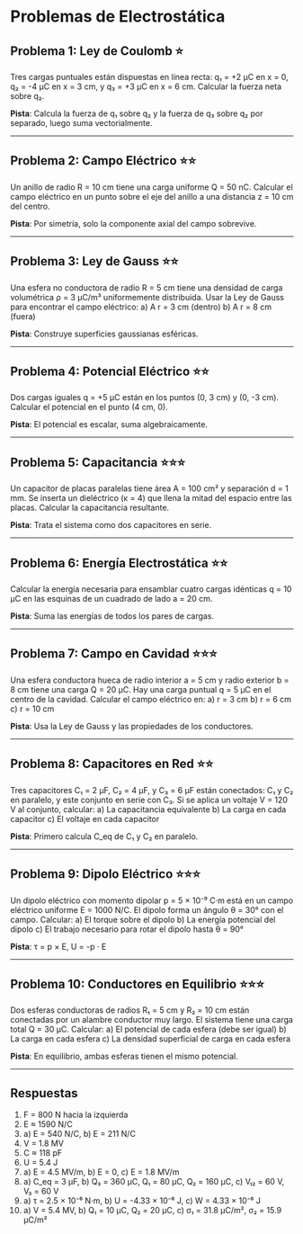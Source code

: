 # Problemas de Electrostática

## Problema 1: Ley de Coulomb ⭐

Tres cargas puntuales están dispuestas en línea recta: q₁ = +2 μC en x = 0, q₂ = -4 μC en x = 3 cm, y q₃ = +3 μC en x = 6 cm. Calcular la fuerza neta sobre q₂.

**Pista**: Calcula la fuerza de q₁ sobre q₂ y la fuerza de q₃ sobre q₂ por separado, luego suma vectorialmente.

---

## Problema 2: Campo Eléctrico ⭐⭐

Un anillo de radio R = 10 cm tiene una carga uniforme Q = 50 nC. Calcular el campo eléctrico en un punto sobre el eje del anillo a una distancia z = 10 cm del centro.

**Pista**: Por simetría, solo la componente axial del campo sobrevive.

---

## Problema 3: Ley de Gauss ⭐⭐

Una esfera no conductora de radio R = 5 cm tiene una densidad de carga volumétrica ρ = 3 μC/m³ uniformemente distribuida. Usar la Ley de Gauss para encontrar el campo eléctrico:
a) A r = 3 cm (dentro)
b) A r = 8 cm (fuera)

**Pista**: Construye superficies gaussianas esféricas.

---

## Problema 4: Potencial Eléctrico ⭐⭐

Dos cargas iguales q = +5 μC están en los puntos (0, 3 cm) y (0, -3 cm). Calcular el potencial en el punto (4 cm, 0).

**Pista**: El potencial es escalar, suma algebraicamente.

---

## Problema 5: Capacitancia ⭐⭐⭐

Un capacitor de placas paralelas tiene área A = 100 cm² y separación d = 1 mm. Se inserta un dieléctrico (κ = 4) que llena la mitad del espacio entre las placas. Calcular la capacitancia resultante.

**Pista**: Trata el sistema como dos capacitores en serie.

---

## Problema 6: Energía Electrostática ⭐⭐

Calcular la energía necesaria para ensamblar cuatro cargas idénticas q = 10 μC en las esquinas de un cuadrado de lado a = 20 cm.

**Pista**: Suma las energías de todos los pares de cargas.

---

## Problema 7: Campo en Cavidad ⭐⭐⭐

Una esfera conductora hueca de radio interior a = 5 cm y radio exterior b = 8 cm tiene una carga Q = 20 μC. Hay una carga puntual q = 5 μC en el centro de la cavidad. Calcular el campo eléctrico en:
a) r = 3 cm
b) r = 6 cm
c) r = 10 cm

**Pista**: Usa la Ley de Gauss y las propiedades de los conductores.

---

## Problema 8: Capacitores en Red ⭐⭐

Tres capacitores C₁ = 2 μF, C₂ = 4 μF, y C₃ = 6 μF están conectados: C₁ y C₂ en paralelo, y este conjunto en serie con C₃. Si se aplica un voltaje V = 120 V al conjunto, calcular:
a) La capacitancia equivalente
b) La carga en cada capacitor
c) El voltaje en cada capacitor

**Pista**: Primero calcula C_eq de C₁ y C₂ en paralelo.

---

## Problema 9: Dipolo Eléctrico ⭐⭐⭐

Un dipolo eléctrico con momento dipolar p = 5 × 10⁻⁹ C·m está en un campo eléctrico uniforme E = 1000 N/C. El dipolo forma un ángulo θ = 30° con el campo. Calcular:
a) El torque sobre el dipolo
b) La energía potencial del dipolo
c) El trabajo necesario para rotar el dipolo hasta θ = 90°

**Pista**: τ = p × E, U = -p · E

---

## Problema 10: Conductores en Equilibrio ⭐⭐⭐

Dos esferas conductoras de radios R₁ = 5 cm y R₂ = 10 cm están conectadas por un alambre conductor muy largo. El sistema tiene una carga total Q = 30 μC. Calcular:
a) El potencial de cada esfera (debe ser igual)
b) La carga en cada esfera
c) La densidad superficial de carga en cada esfera

**Pista**: En equilibrio, ambas esferas tienen el mismo potencial.

---

## Respuestas

1. F = 800 N hacia la izquierda
2. E ≈ 1590 N/C
3. a) E = 540 N/C, b) E = 211 N/C
4. V = 1.8 MV
5. C ≈ 118 pF
6. U = 5.4 J
7. a) E = 4.5 MV/m, b) E = 0, c) E = 1.8 MV/m
8. a) C_eq = 3 μF, b) Q₃ = 360 μC, Q₁ = 80 μC, Q₂ = 160 μC, c) V₁₂ = 60 V, V₃ = 60 V
9. a) τ = 2.5 × 10⁻⁶ N·m, b) U = -4.33 × 10⁻⁶ J, c) W = 4.33 × 10⁻⁶ J
10. a) V = 5.4 MV, b) Q₁ = 10 μC, Q₂ = 20 μC, c) σ₁ = 31.8 μC/m², σ₂ = 15.9 μC/m²
